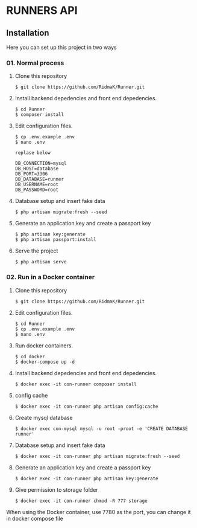 # RUNNERS API


## Installation

Here you can set up this project in two ways

### 01. Normal process

1. Clone this repository
    ```
    $ git clone https://github.com/RidmaK/Runner.git 
    ```
2. Install backend depedencies and front end depedencies.
    ```
    $ cd Runner
    $ composer install
    ```
3. Edit configuration files.
    ```
    $ cp .env.example .env
    $ nano .env
    
    replase below 
    
    DB_CONNECTION=mysql
    DB_HOST=database
    DB_PORT=3306
    DB_DATABASE=runner
    DB_USERNAME=root
    DB_PASSWORD=root
    
    ```
4. Database setup and insert fake data
    ```
    $ php artisan migrate:fresh --seed
    ```
5. Generate an application key and create a passport key
    ```
    $ php artisan key:generate
    $ php artisan passport:install
    ```
6. Serve the project
    ```
    $ php artisan serve
    ```

###  02. Run in a Docker container

1. Clone this repository
    ```
    $ git clone https://github.com/RidmaK/Runner.git
    ```
2. Edit configuration files.
    ```
    $ cd Runner
    $ cp .env.example .env
    $ nano .env
    ```
3. Run docker containers.
    ```
    $ cd docker
    $ docker-compose up -d
    ```
4. Install backend depedencies and front end depedencies.
    ```
    $ docker exec -it con-runner composer install
    ```
5. config cache
    ```
    $ docker exec -it con-runner php artisan config:cache
    
    ```
6. Create mysql database
    ```
    $ docker exec con-mysql mysql -u root -proot -e 'CREATE DATABASE runner'
    
    ```
7. Database setup and insert fake data
    ```
    $ docker exec -it con-runner php artisan migrate:fresh --seed
    ```
8. Generate an application key and create a passport key
    ```
    $ docker exec -it con-runner php artisan key:generate
    ```
9. Give permission to storage folder
    ```
    $ docker exec -it con-runner chmod -R 777 storage
    ```


When using the Docker container, use 7780 as the port, you can change it in docker compose file

